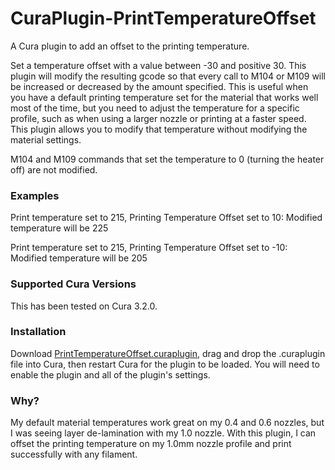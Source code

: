# CuraPlugin-PrintTemperatureOffset
A Cura plugin to add an offset to the printing temperature.

Set a temperature offset with a value between -30 and positive 30. This plugin will modify the resulting gcode so that every call to M104 or M109 will be increased or decreased by
the amount specified. This is useful when you have a default printing temperature set for the material that works well most of the time, but you need to adjust the temperature for a specific
profile, such as when using a larger nozzle or printing at a faster speed. This plugin allows you to modify that temperature without modifying the material settings.

M104 and M109 commands that set the temperature to 0 (turning the heater off) are not modified.

### Examples
Print temperature set to 215, Printing Temperature Offset set to 10: Modified temperature will be 225

Print temperature set to 215, Printing Temperature Offset set to -10: Modified temperature will be 205

### Supported Cura Versions
This has been tested on Cura 3.2.0.

### Installation
Download [PrintTemperatureOffset.curaplugin](https://github.com/Pheneeny/CuraPlugin-PrintTemperatureOffset/releases/download/v1.0.0/PrintTemperatureOffset.curaplugin), drag and drop the .curaplugin file into Cura, then restart Cura for the plugin to be loaded. You will need to enable the plugin and all of the plugin's settings.

### Why?
My default material temperatures work great on my 0.4 and 0.6 nozzles, but I was seeing layer de-lamination with my 1.0 nozzle. With this plugin, I can offset the printing temperature on my 1.0mm nozzle profile and print successfully with any filament.


